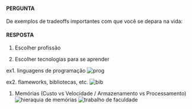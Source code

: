 #### PERGUNTA
De exemplos de tradeoffs importantes com que você se depara na vida:

#### RESPOSTA
1. Escolher profissão

1. Escolher tecnologias para se aprender

ex1. linguagens de programação
![prog](https://profandreagarcia.files.wordpress.com/2018/03/qual-linguagem-aprender-primeiro.jpg)

ex2. flameworks, bibliotecas, etc.
![bib](http://qpagina.com.br/wp-content/uploads/sites/98/2018/08/ofRzGNofi87JFsxUO-fg4rW_B32KsjjBp-VyDamjLYy2wnOeV-wloxvilLTKQ-an124afAs2048.png)

1. Memórias (Custo vs Velocidade / Armazenamento vs Processamento)
![hieraquia de memórias](https://encrypted-tbn0.gstatic.com/images?q=tbn%3AANd9GcRx0onAlQ79w1ibRm69FGq3jU3HJ1ScxkIWLiMRn6rdSKGWXEap)
![trabalho de faculdade](https://scontent.fcgr1-2.fna.fbcdn.net/v/t1.0-9/31337783_383123078834273_2664429721382551552_o.jpg?_nc_cat=105&_nc_oc=AQnC-O63kEseUMHX05Ok1oXAD6AjDLcaqwQ9GDZdreJ3AHEwPngsD3I7u-J1blFOE9E&_nc_ht=scontent.fcgr1-2.fna&oh=371bcfd95f8ce398499698338f0830d9&oe=5D869B77)
